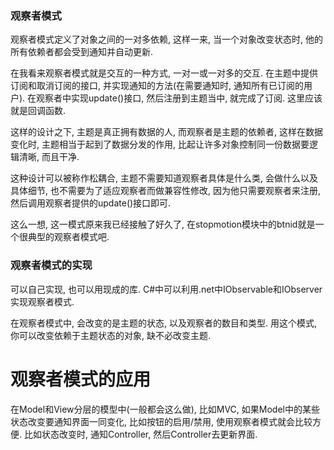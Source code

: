 ### 观察者模式 ###

观察者模式定义了对象之间的一对多依赖, 这样一来, 当一个对象改变状态时, 他的所有依赖者都会受到通知并自动更新.

在我看来观察者模式就是交互的一种方式, 一对一或一对多的交互.
在主题中提供订阅和取消订阅的接口, 并实现通知的方法(在需要通知时, 通知所有已订阅的用户).
在观察者中实现update()接口, 然后注册到主题当中, 就完成了订阅. 这里应该就是回调函数.

这样的设计之下, 主题是真正拥有数据的人, 而观察者是主题的依赖者, 这样在数据变化时, 主题相当于起到了数据分发的作用, 比起让许多对象控制同一份数据要逻辑清晰, 而且干净.

这种设计可以被称作松耦合, 主题不需要知道观察者具体是什么类, 会做什么以及具体细节, 也不需要为了适应观察者而做兼容性修改, 因为他只需要观察者来注册, 然后调用观察者提供的update()接口即可.

这么一想, 这一模式原来我已经接触了好久了, 在stopmotion模块中的btnid就是一个很典型的观察者模式吧.


### 观察者模式的实现 ###

可以自己实现, 也可以用现成的库.
C#中可以利用.net中IObservable<out T>和IObserver<in T>实现观察者模式.

在观察者模式中, 会改变的是主题的状态, 以及观察者的数目和类型. 用这个模式, 你可以改变依赖于主题状态的对象, 缺不必改变主题.

# 观察者模式的应用

在Model和View分层的模型中(一般都会这么做), 比如MVC, 如果Model中的某些状态改变要通知界面一同变化, 比如按钮的启用/禁用, 使用观察者模式就会比较方便. 比如状态改变时, 通知Controller, 然后Controller去更新界面.